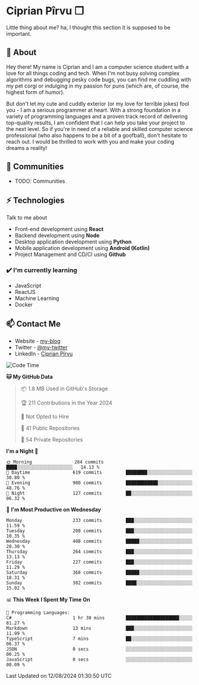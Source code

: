 # Ciprian Pîrvu ❐

Little thing about me? ha, I thought this section it is supposed to be important.

## 🧐 About

Hey there! My name is Ciprian and I am a computer science student with a love for all things coding and tech. When I'm not busy solving complex algorithms and debugging pesky code bugs, you can find me cuddling with my pet corgi or indulging in my passion for puns (which are, of course, the highest form of humor).

But don't let my cute and cuddly exterior (or my love for terrible jokes) fool you - I am a serious programmer at heart. With a strong foundation in a variety of programming languages and a proven track record of delivering top-quality results, I am confident that I can help you take your project to the next level. So if you're in need of a reliable and skilled computer science professional (who also happens to be a bit of a goofball), don't hesitate to reach out. I would be thrilled to work with you and make your coding dreams a reality!

## 👯 Communities

-   TODO: Communities

## ⚡ Technologies

Talk to me about

-   Front-end development using **React**
-   Backend development using **Node**
-   Desktop application development using **Python**
-   Mobile application development using **Android (Kotlin)**
-   Project Management and CD/CI using **Github**

### ✔️ I'm currently learning

-   JavaScript
-   ReactJS
-   Machine Learning
-   Docker

## 📫 Contact Me

-   Website - [my-blog]()
-   Twitter - [@my-twitter]()
-   LinkedIn - [Ciprian Pîrvu](https://www.linkedin.com/in/p%C3%AErvu-ciprian-cristian-4415991b1/)

<!--START_SECTION:waka-->
![Code Time](http://img.shields.io/badge/Code%20Time-2%2C118%20hrs%2013%20mins-blue)

**🐱 My GitHub Data** 

> 📦 1.8 MB Used in GitHub's Storage 
 > 
> 🏆 211 Contributions in the Year 2024
 > 
> 🚫 Not Opted to Hire
 > 
> 📜 41 Public Repositories 
 > 
> 🔑 54 Private Repositories 
 > 
**I'm a Night 🦉** 

```text
🌞 Morning                284 commits         ████░░░░░░░░░░░░░░░░░░░░░   14.13 % 
🌆 Daytime                619 commits         ████████░░░░░░░░░░░░░░░░░   30.80 % 
🌃 Evening                980 commits         ████████████░░░░░░░░░░░░░   48.76 % 
🌙 Night                  127 commits         ██░░░░░░░░░░░░░░░░░░░░░░░   06.32 % 
```
📅 **I'm Most Productive on Wednesday** 

```text
Monday                   233 commits         ███░░░░░░░░░░░░░░░░░░░░░░   11.59 % 
Tuesday                  208 commits         ███░░░░░░░░░░░░░░░░░░░░░░   10.35 % 
Wednesday                408 commits         █████░░░░░░░░░░░░░░░░░░░░   20.30 % 
Thursday                 264 commits         ███░░░░░░░░░░░░░░░░░░░░░░   13.13 % 
Friday                   227 commits         ███░░░░░░░░░░░░░░░░░░░░░░   11.29 % 
Saturday                 368 commits         █████░░░░░░░░░░░░░░░░░░░░   18.31 % 
Sunday                   302 commits         ████░░░░░░░░░░░░░░░░░░░░░   15.02 % 
```


📊 **This Week I Spent My Time On** 

```text
💬 Programming Languages: 
C#                       1 hr 30 mins        ████████████████████░░░░░   81.27 % 
Markdown                 13 mins             ███░░░░░░░░░░░░░░░░░░░░░░   11.99 % 
TypeScript               7 mins              ██░░░░░░░░░░░░░░░░░░░░░░░   06.37 % 
JSON                     0 secs              ░░░░░░░░░░░░░░░░░░░░░░░░░   00.25 % 
JavaScript               0 secs              ░░░░░░░░░░░░░░░░░░░░░░░░░   00.09 % 
```


 Last Updated on 12/08/2024 01:30:50 UTC
<!--END_SECTION:waka-->
